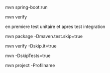 mvn spring-boot:run

mvn verify

en premiere test unitaire et apres test integration



mvn package -Dmaven.test.skip=true

mvn verify -Dskip.it=true

mvn -DskipTests=true


mvn project -Profilname